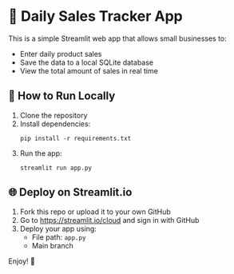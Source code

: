 # 🧾 Daily Sales Tracker App

This is a simple Streamlit web app that allows small businesses to:
- Enter daily product sales
- Save the data to a local SQLite database
- View the total amount of sales in real time

## 🚀 How to Run Locally

1. Clone the repository
2. Install dependencies:
   ```
   pip install -r requirements.txt
   ```
3. Run the app:
   ```
   streamlit run app.py
   ```

## 🌐 Deploy on Streamlit.io

1. Fork this repo or upload it to your own GitHub
2. Go to https://streamlit.io/cloud and sign in with GitHub
3. Deploy your app using:
   - File path: `app.py`
   - Main branch

Enjoy! 🎉